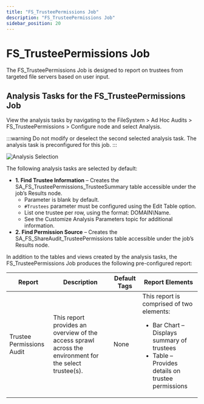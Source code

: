 ```yaml
---
title: "FS_TrusteePermissions Job"
description: "FS_TrusteePermissions Job"
sidebar_position: 20
---
```


# FS_TrusteePermissions Job

The FS_TrusteePermissions Job is designed to report on trustees from targeted file servers based on
user input.

## Analysis Tasks for the FS_TrusteePermissions Job

View the analysis tasks by navigating to the FileSystem > Ad Hoc Audits > FS_TrusteePermissions >
Configure node and select Analysis.

:::warning
Do not modify or deselect the second selected analysis task. The analysis task is
preconfigured for this job.
:::


![Analysis Selection](/img/product_docs/accessanalyzer/12.0/solutions/filesystem/adhocaudits/trusteepermissionsanalysis.webp)

The following analysis tasks are selected by default:

-   **1. Find Trustee Information** – Creates the SA_FS_TrusteePermissions_TrusteeSummary table
       accessible under the job’s Results node.
    - Parameter is blank by default.
    - `#Trustees` parameter must be configured using the Edit Table option.
    - List one trustee per row, using the format: DOMAIN\Name.
    - See the Customize Analysis Parameters topic for additional information.
-   **2. Find Permission Source** – Creates the SA_FS_ShareAudit_TrusteePermissions table accessible
       under the job’s Results node.

In addition to the tables and views created by the analysis tasks, the FS_TrusteePermissions Job
produces the following pre-configured report:

| Report                    | Description                                                                                             | Default Tags | Report Elements                                                                                                                                              |
| ------------------------- | ------------------------------------------------------------------------------------------------------- | ------------ | ------------------------------------------------------------------------------------------------------------------------------------------------------------ |
| Trustee Permissions Audit | This report provides an overview of the access sprawl across the environment for the select trustee(s). | None         | This report is comprised of two elements: <ul><li>Bar Chart – Displays summary of trustees</li><li>Table – Provides details on trustee permissions</li></ul> |

